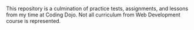 This repository is a culmination of practice tests, assignments, and lessons from my time at Coding Dojo. Not all curriculum from Web Development course is represented. 
